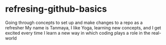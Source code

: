 # refresing-github-basics
Going through concepts to set up and make changes to a repo as a refresher
My name is Tanmaya, I like Yoga, learning new concepts, and I get excited every time I learn a new way in which coding plays a role in the real-world
